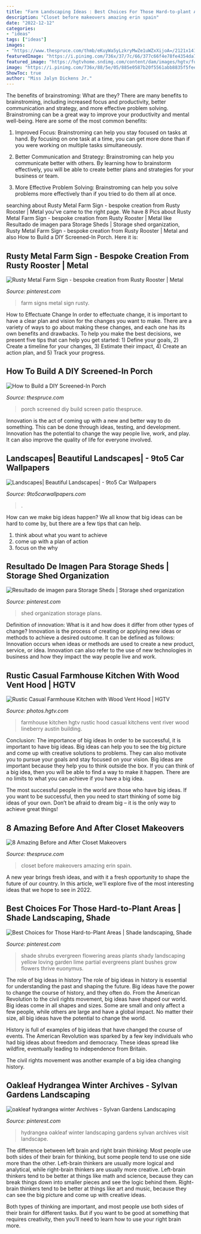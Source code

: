```yaml
---
title: "Farm Landscaping Ideas : Best Choices For Those Hard-to-plant Areas"
description: "Closet before makeovers amazing erin spain"
date: "2022-12-12"
categories:
- "ideas"
tags: ["ideas"]
images:
- "https://www.thespruce.com/thmb/eKuyWa5yLzkryMwZe1uWZxXijoA=/2121x1414/filters:fill(auto,1)/ScreenedInPorchDIY-195d6b164eca42ac9ff1e22ea979305e.jpg"
featuredImage: "https://i.pinimg.com/736x/37/7c/66/377c66f4e78fe4354da7236d2ea9d141--oakleaf-hydrangea-hydrangeas.jpg"
featured_image: "https://hgtvhome.sndimg.com/content/dam/images/hgtv/fullset/2016/9/24/1/CI_New-River_farmhouse-style-2.jpg.rend.hgtvcom.966.1288.suffix/1474850087053.jpeg"
image: "https://i.pinimg.com/736x/88/5e/05/885e0587b20f5561abb8835f5fee09b1--farm-signs-rusty-metal.jpg"
ShowToc: true
author: "Miss Jalyn Dickens Jr."
---
```



The benefits of brainstroming: What are they?
There are many benefits to brainstroming, including increased focus and productivity, better communication and strategy, and more effective problem solving. Brainstroming can be a great way to improve your productivity and mental well-being. Here are some of the most common benefits: 
1. Improved Focus: Brainstroming can help you stay focused on tasks at hand. By focusing on one task at a time, you can get more done than if you were working on multiple tasks simultaneously. 

2. Better Communication and Strategy: Brainstroming can help you communicate better with others. By learning how to brainstorm effectively, you will be able to create better plans and strategies for your business or team. 

3. More Effective Problem Solving: Brainstroming can help you solve problems more effectively than if you tried to do them all at once.

	

		
searching about Rusty Metal Farm Sign - bespoke creation from Rusty Rooster | Metal you've came to the right page. We have 8 Pics about Rusty Metal Farm Sign - bespoke creation from Rusty Rooster | Metal like Resultado de imagen para Storage Sheds | Storage shed organization, Rusty Metal Farm Sign - bespoke creation from Rusty Rooster | Metal and also How to Build a DIY Screened-In Porch. Here it is:
		
    
## Rusty Metal Farm Sign - Bespoke Creation From Rusty Rooster | Metal

<img loading=lazy src="https://i.pinimg.com/736x/88/5e/05/885e0587b20f5561abb8835f5fee09b1--farm-signs-rusty-metal.jpg" onerror="this.onerror=null;this.src='https://tse2.mm.bing.net/th?id=OIP.F4DxDB8AjJXn_veasObvIwHaNK&amp;pid=15.1';" alt="Rusty Metal Farm Sign - bespoke creation from Rusty Rooster | Metal">

_Source: pinterest.com_

>farm signs metal sign rusty. 

	

How to Effectuate Change
In order to effectuate change, it is important to have a clear plan and vision for the changes you want to make. There are a variety of ways to go about making these changes, and each one has its own benefits and drawbacks. To help you make the best decisions, we present five tips that can help you get started: 1) Define your goals, 2) Create a timeline for your changes, 3) Estimate their impact, 4) Create an action plan, and 5) Track your progress.

    
## How To Build A DIY Screened-In Porch

<img loading=lazy src="https://www.thespruce.com/thmb/eKuyWa5yLzkryMwZe1uWZxXijoA=/2121x1414/filters:fill(auto,1)/ScreenedInPorchDIY-195d6b164eca42ac9ff1e22ea979305e.jpg" onerror="this.onerror=null;this.src='https://tse1.mm.bing.net/th?id=OIP.MUEMB42gVz68tUiqyBGHWAHaE8&amp;pid=15.1';" alt="How to Build a DIY Screened-In Porch">

_Source: thespruce.com_

>porch screened diy build screen patio thespruce. 

	

Innovation is the act of coming up with a new and better way to do something. This can be done through ideas, testing, and development. Innovation has the potential to change the way people live, work, and play. It can also improve the quality of life for everyone involved.

    
## Landscapes| Beautiful Landscapes| - 9to5 Car Wallpapers

<img loading=lazy src="https://www.9to5carwallpapers.com/wp-content/uploads/2017/05/reflection-landscape-photography-4.jpg" onerror="this.onerror=null;this.src='https://tse3.mm.bing.net/th?id=OIP.wieGO26yUIY26Ii8L9JrGwHaD4&amp;pid=15.1';" alt="Landscapes| Beautiful Landscapes| - 9to5 Car Wallpapers">

_Source: 9to5carwallpapers.com_

>. 

	

How can we make big ideas happen?
We all know that big ideas can be hard to come by, but there are a few tips that can help. 
1. think about what you want to achieve 
2. come up with a plan of action 
3. focus on the why 

    
## Resultado De Imagen Para Storage Sheds | Storage Shed Organization

<img loading=lazy src="https://i.pinimg.com/736x/56/8f/4a/568f4a481b626d7b37fb1b8fbd27df3c.jpg" onerror="this.onerror=null;this.src='https://tse4.mm.bing.net/th?id=OIP.gtzKs8H1cYhKu4sV4NGOQQHaJ3&amp;pid=15.1';" alt="Resultado de imagen para Storage Sheds | Storage shed organization">

_Source: pinterest.com_

>shed organization storage plans. 

	

Definition of innovation: What is it and how does it differ from other types of change?
Innovation is the process of creating or applying new ideas or methods to achieve a desired outcome. It can be defined as follows: 
Innovation occurs when ideas or methods are used to create a new product, service, or idea. Innovation can also refer to the use of new technologies in business and how they impact the way people live and work.

    
## Rustic Casual Farmhouse Kitchen With Wood Vent Hood | HGTV

<img loading=lazy src="https://hgtvhome.sndimg.com/content/dam/images/hgtv/fullset/2016/9/24/1/CI_New-River_farmhouse-style-2.jpg.rend.hgtvcom.966.1288.suffix/1474850087053.jpeg" onerror="this.onerror=null;this.src='https://tse3.mm.bing.net/th?id=OIP.l3Hhq7lElu39FeU1Bap8pwHaJ4&amp;pid=15.1';" alt="Rustic Casual Farmhouse Kitchen with Wood Vent Hood | HGTV">

_Source: photos.hgtv.com_

>farmhouse kitchen hgtv rustic hood casual kitchens vent river wood lineberry austin building. 

	

Conclusion: The importance of big ideas
In order to be successful, it is important to have big ideas. Big ideas can help you to see the big picture and come up with creative solutions to problems. They can also motivate you to pursue your goals and stay focused on your vision.
Big ideas are important because they help you to think outside the box. If you can think of a big idea, then you will be able to find a way to make it happen. There are no limits to what you can achieve if you have a big idea.

The most successful people in the world are those who have big ideas. If you want to be successful, then you need to start thinking of some big ideas of your own. Don’t be afraid to dream big – it is the only way to achieve great things!

    
## 8 Amazing Before And After Closet Makeovers

<img loading=lazy src="https://www.thespruce.com/thmb/GilhkFaPYsfkpbRVEK3RO4TEWKg=/650x975/filters:fill(auto,1)/ErinSpainClosetMakeoverAfter-5afc2af9c5542e0036543d4b.jpg" onerror="this.onerror=null;this.src='https://tse4.mm.bing.net/th?id=OIP.XkXHzD4Uw7rAsjcEWvidwQHaLH&amp;pid=15.1';" alt="8 Amazing Before and After Closet Makeovers">

_Source: thespruce.com_

>closet before makeovers amazing erin spain. 

	

A new year brings fresh ideas, and with it a fresh opportunity to shape the future of our country.  In this article, we'll explore five of the most interesting ideas that we hope to see in 2022. 

    
## Best Choices For Those Hard-to-Plant Areas | Shade Landscaping, Shade

<img loading=lazy src="https://i.pinimg.com/736x/12/5d/f9/125df9cfed0fb43c0c473973404aad30.jpg" onerror="this.onerror=null;this.src='https://tse4.mm.bing.net/th?id=OIP.vpBT97VRRJkiDZkGhdoTVQHaLH&amp;pid=15.1';" alt="Best Choices for Those Hard-to-Plant Areas | Shade landscaping, Shade">

_Source: pinterest.com_

>shade shrubs evergreen flowering areas plants shady landscaping yellow loving garden lime partial evergreens plant bushes grow flowers thrive euonymus. 

	

The role of big ideas in history
The role of big ideas in history is essential for understanding the past and shaping the future. Big ideas have the power to change the course of history, and they often do. From the American Revolution to the civil rights movement, big ideas have shaped our world.
Big ideas come in all shapes and sizes. Some are small and only affect a few people, while others are large and have a global impact. No matter their size, all big ideas have the potential to change the world.

History is full of examples of big ideas that have changed the course of events. The American Revolution was sparked by a few key individuals who had big ideas about freedom and democracy. These ideas spread like wildfire, eventually leading to independence from Britain.

The civil rights movement was another example of a big idea changing history.

    
## Oakleaf Hydrangea Winter Archives - Sylvan Gardens Landscaping

<img loading=lazy src="https://i.pinimg.com/736x/37/7c/66/377c66f4e78fe4354da7236d2ea9d141--oakleaf-hydrangea-hydrangeas.jpg" onerror="this.onerror=null;this.src='https://tse2.mm.bing.net/th?id=OIP.o9DxfAjIOmMGeaF1JrpsswHaJ3&amp;pid=15.1';" alt="oakleaf hydrangea winter Archives - Sylvan Gardens Landscaping">

_Source: pinterest.com_

>hydrangea oakleaf winter landscaping gardens sylvan archives visit landscape. 

	

The difference between left brain and right brain thinking:
Most people use both sides of their brain for thinking, but some people tend to use one side more than the other. Left-brain thinkers are usually more logical and analytical, while right-brain thinkers are usually more creative.
Left-brain thinkers tend to be better at things like math and science, because they can break things down into smaller pieces and see the logic behind them. Right-brain thinkers tend to be better at things like art and music, because they can see the big picture and come up with creative ideas.

Both types of thinking are important, and most people use both sides of their brain for different tasks. But if you want to be good at something that requires creativity, then you’ll need to learn how to use your right brain more.


